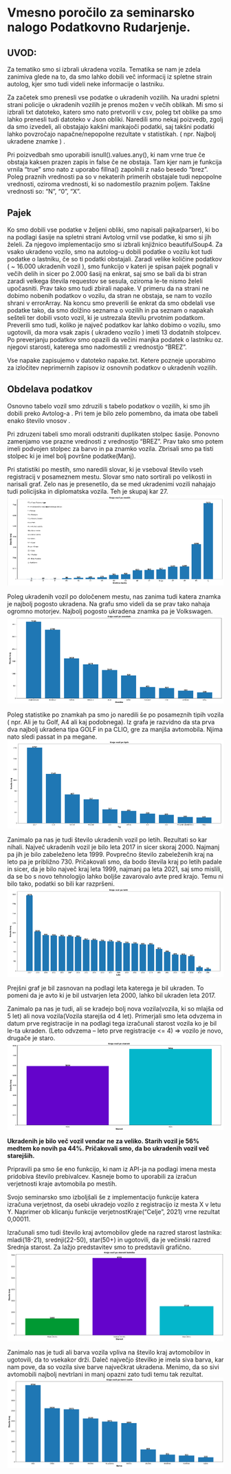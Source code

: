 # Vmesno poročilo za seminarsko nalogo Podatkovno Rudarjenje.

## UVOD:
Za tematiko smo si izbrali ukradena vozila. Tematika se nam je zdela zanimiva glede na to, da smo lahko dobili več informacij iz spletne strain autolog, kjer smo tudi videli neke informacije o lastniku.

Za začetek smo prenesli vse podatke o ukradenih vozilih. Na uradni spletni strani policije o ukradenih vozilih je prenos možen v večih oblikah. Mi smo si izbrali txt datoteko, katero smo nato pretvorili v csv, poleg txt oblike pa smo lahko prenesli tudi datoteko v Json obliki.
Naredili smo nekaj poizvedb, zgolj da smo izvedeli, ali obstajajo kakšni mankajoči podatki, saj takšni podatki  lahko povzročajo napačne/nepopolne rezultate v statistikah. ( npr. Najbolj ukradene znamke ) .

Pri poizvedbah smo uporabili isnull().values.any(), ki nam vrne true če obstaja kaksen prazen zapis in false če ne obstaja. Tam kjer nam je funkcija vrnila “true” smo nato z uporabo fillna() zapolnili z našo besedo “brez”. Poleg praznih vrednosti pa so v nekaterih primerih obstajale tudi nepopolne vrednosti, oziroma vrednosti, ki so nadomestilo praznim poljem. Takšne vrednosti so: “N”, “0”, “X”.

## Pajek
Ko smo dobili vse podatke v željeni obliki, smo napisali pajka(parser), ki bo na podlagi šasije na spletni strani Avtolog vrnil vse podatke, ki smo si jih želeli. Za njegovo implementacijo smo si izbrali knjižnico beautifulSoup4.
Za vsako ukradeno vozilo, smo na autolog-u dobili podatke o vozilu kot tudi podatke o lastniku, če so ti podatki obstajali.
Zaradi velike količine podatkov ( ~ 16.000 ukradenih vozil ), smo funkcijo v kateri je spisan pajek pognali v večih delih in sicer po 2.000 šasij na enkrat, saj smo se bali da bi stran zaradi velkega števila requestov se sesula, oziroma le-te nismo želeli upočasniti.
Prav tako smo tudi zbirali napake. V primeru da na strani ne dobimo nobenih podatkov o vozilu, da stran ne obstaja, se nam to vozilo shrani v errorArray. 
Na koncu smo preverili še enkrat da smo obdelali vse podatke tako, da smo dolžino seznama o vozilih in pa seznam o napakah sešteli ter dobili vsoto vozil, ki je ustrezala številu prvotnim podatkom.
Preverili smo tudi, koliko je največ podatkov kar lahko dobimo o vozilu, smo ugotovili, da mora vsak zapis ( ukradeno vozilo ) imeti 13 dodatnih stolpcev. Po preverjanju podatkov smo opazili da večini manjka podatek o lastniku oz. njegovi starosti, katerega smo nadomestili z vrednostjo “BREZ”.

Vse napake zapisujemo v datoteko napake.txt. Ketere pozneje uporabimo za izločitev neprimernih zapisov iz osnovnih podatkov o ukradenih vozilih.


## Obdelava podatkov
Osnovno tabelo vozil smo zdruzili s tabelo podatkov o vozilih, ki smo jih dobili preko Avtolog-a . Pri tem je bilo zelo pomembno, da imata obe tabeli enako število vnosov .

Pri zdruzeni tabeli smo morali odstraniti duplikaten stolpec šasije. Ponovno zamenjamo vse prazne vrednosti z vrednostjo “BREZ”.
Prav tako smo potem imeli podvojen stolpec za barvo in pa znamko vozila. Zbrisali smo pa tisti stolpec ki je imel bolj površne podatke(Manj).

Pri statistiki po mestih, smo naredili slovar, ki je vseboval število vseh registracij v posameznem mestu. Slovar smo nato sortirali po velikosti in narisali graf.
Zelo nas je presenetilo, da se med ukradenimi vozili nahajajo tudi policijska in diplomatska vozila.
Teh je skupaj kar 27.
![kraja po mestih](poMestih.png "Kraja po mestih")

Poleg ukradenih vozil po določenem mestu, nas zanima tudi katera znamka je najbolj pogosto ukradena. Na grafu smo videli da se prav tako nahaja ogromno motorjev. Najbolj pogosto ukradena znamka pa je Volkswagen.
![kraja po znamkah](poZnamkah.png "Kraja po znamkah") 

Poleg statistike po znamkah pa smo jo naredili še po posameznih tipih vozila ( npr. Ali je tu Golf, A4 ali kaj podobnega).
Iz grafa je razvidno da sta prva dva najbolj ukradena tipa GOLF in pa CLIO, gre za manjša avtomobila.
Njima nato sledi passat in pa megane.
![kraja po tipih](poTipih.png "Kraja po tipih") 

Zanimalo pa nas je tudi število ukradenih vozil po letih. Rezultati so kar nihali. Največ ukradenih vozil je bilo leta 2017 in sicer skoraj 2000. Najmanj pa jih je bilo zabeleženo leta 1999. Povprečno število zabeleženih kraj na leto pa je približno 730. 
Pričakovali smo, da bodo števila kraj po letih padale in sicer, da je bilo največ kraj leta 1999, najmanj pa leta 2021, saj smo mislili, da se bo s novo tehnologijo lahko boljše zavarovalo avte pred krajo. Temu ni bilo tako, podatki so bili kar razpršeni. 
![kraja po letih](poLetih.png "Kraja po letih") 

Prejšni graf je bil zasnovan na podlagi leta katerega je bil ukraden. To pomeni da je avto ki je bil ustvarjen leta 2000, lahko bil ukraden leta 2017.

Zanimalo pa nas je tudi, ali se kradejo bolj nova vozila(vozila, ki so mlajša od 5 let) ali nova vozila(Vozila starejša od 4 let). Primerjali smo leta odvzema in datum prve registracije in na podlagi tega izračunali starost vozila ko je bil le-ta ukraden. (Leto odvzema – leto prve registracije <= 4) => vozilo je novo, drugače je staro. 
![Novo staro](novoStaro.png "Novo staro")

**Ukradenih je bilo več vozil vendar ne za veliko. Starih vozil je 56% medtem ko novih pa 44%. Pričakovali smo, da  bo ukradenih vozil več starejših.**

Pripravili pa smo še eno funkcijo, ki nam iz API-ja na podlagi imena mesta pridobiva število prebivalcev.  Kasneje bomo to uporabili za izračun verjetnosti kraje avtomobila po mestih.

Svojo seminarsko smo izboljšali še z implementacijo  funkcije katera izračuna verjetnost, da osebi ukradejo vozilo z registracijo iz mesta X v letu Y. Naprimer ob klicanju funkcije verjetnostKraje(“Celje”, 2021) vrne rezultat 0,00011.

Izračunali smo tudi število kraj avtomobilov glede na razred starost lastnika: mladi(18-21), srednji(22-50), star(50+) in ugotovili, da je večinski razred Srednja starost. Za lažjo predstavitev smo to predstavili grafično.
![Starostni razred](kraja_glede_na_starost.png "Glede na starostni razred")

Zanimalo nas je tudi ali barva vozila vpliva na število kraj avtomobilov in ugotovili, da to vsekakor drži. Daleč največjo številko je imela siva barva, kar nam pove, da so vozila sive barve največkrat ukradena. Menimo, da so sivi avtomobili najbolj nevtrlani in manj opazni zato tudi temu tak rezultat.
![Barva ukradenih](barva_ukradenih.png "Glede na barvo vozila")

